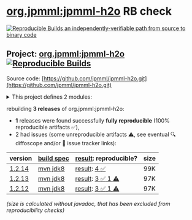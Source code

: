 [org.jpmml:jpmml-h2o](https://central.sonatype.com/artifact/org.jpmml/jpmml-h2o/versions) RB check
=======

[![Reproducible Builds](https://reproducible-builds.org/images/logos/rb.svg) an independently-verifiable path from source to binary code](https://reproducible-builds.org/)

## Project: [org.jpmml:jpmml-h2o](https://central.sonatype.com/artifact/org.jpmml/jpmml-h2o/versions) [![Reproducible Builds](https://img.shields.io/endpoint?url=https://raw.githubusercontent.com/jvm-repo-rebuild/reproducible-central/master/content/org/jpmml/jpmml-h2o/badge.json)](https://github.com/jvm-repo-rebuild/reproducible-central/blob/master/content/org/jpmml/jpmml-h2o/README.md)

Source code: [https://github.com/jpmml/jpmml-h2o.git](https://github.com/jpmml/jpmml-h2o.git)

<details><summary>This project defines 2 modules:</summary>

* [org.jpmml:jpmml-h2o](https://central.sonatype.com/artifact/org.jpmml/jpmml-h2o/1.2.14)
* [org.jpmml:pmml-h2o](https://central.sonatype.com/artifact/org.jpmml/pmml-h2o/1.2.14)
</details>

rebuilding **3 releases** of org.jpmml:jpmml-h2o:
- **1** releases were found successfully **fully reproducible** (100% reproducible artifacts :white_check_mark:),
- 2 had issues (some unreproducible artifacts :warning:, see eventual :mag: diffoscope and/or :memo: issue tracker links):

| version | [build spec](/BUILDSPEC.md) | [result](https://reproducible-builds.org/docs/jvm/): reproducible? | size |
| -- | --------- | ------ | -- |
| [1.2.14](https://central.sonatype.com/artifact/org.jpmml/jpmml-h2o/1.2.14/pom) | [mvn jdk8](jpmml-h2o-1.2.14.buildspec) | [result](jpmml-h2o-1.2.14.buildinfo): [4 :white_check_mark: ](jpmml-h2o-1.2.14.buildcompare) | 99K |
| [1.2.13](https://central.sonatype.com/artifact/org.jpmml/jpmml-h2o/1.2.13/pom) | [mvn jdk8](jpmml-h2o-1.2.13.buildspec) | [result](jpmml-h2o-1.2.13.buildinfo): [3 :white_check_mark:  1 :warning:](jpmml-h2o-1.2.13.buildcompare) | 97K |
| [1.2.12](https://central.sonatype.com/artifact/org.jpmml/jpmml-h2o/1.2.12/pom) | [mvn jdk8](jpmml-h2o-1.2.12.buildspec) | [result](jpmml-h2o-1.2.12.buildinfo): [3 :white_check_mark:  1 :warning:](jpmml-h2o-1.2.12.buildcompare) | 97K |

<i>(size is calculated without javadoc, that has been excluded from reproducibility checks)</i>
